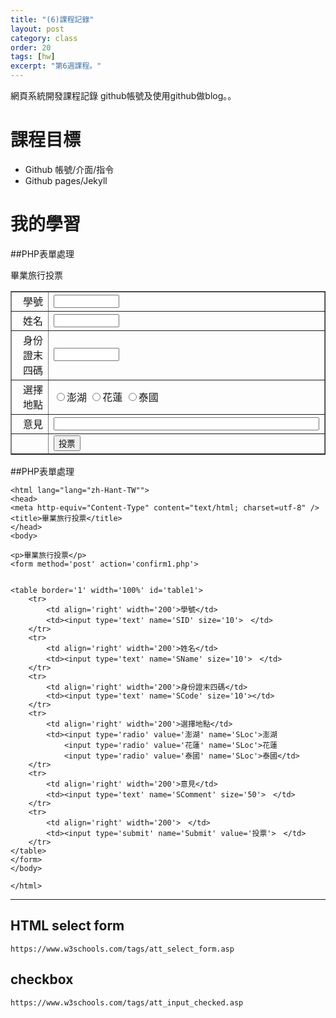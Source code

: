 ```yaml
---
title: "(6)課程記錄"
layout: post
category: class
order: 20
tags: [hw]
excerpt: "第6週課程。"
---
```

網頁系統開發課程記錄
github帳號及使用github做blog。。

# 課程目標
- Github 帳號/介面/指令
- Github pages/Jekyll

# 我的學習

##PHP表單處理
<html lang="lang="zh-Hant-TW"">
<head>
<meta http-equiv="Content-Type" content="text/html; charset=utf-8" />
<title>畢業旅行投票</title>
</head>
<body>

<p>畢業旅行投票</p>
<form method='post' action='confirm1.php'>


<table border='1' width='100%' id='table1'>
    <tr>
        <td align='right' width='200'>學號</td>
        <td><input type='text' name='SID' size='10'>　</td>
    </tr>
    <tr>
        <td align='right' width='200'>姓名</td>
        <td><input type='text' name='SName' size='10'>　</td>
    </tr>
    <tr>
        <td align='right' width='200'>身份證末四碼</td>
        <td><input type='text' name='SCode' size='10'></td>
    </tr>
    <tr>
        <td align='right' width='200'>選擇地點</td>
        <td><input type='radio' value='澎湖' name='SLoc'>澎湖
            <input type='radio' value='花蓮' name='SLoc'>花蓮
            <input type='radio' value='泰國' name='SLoc'>泰國</td>
    </tr>
    <tr>
        <td align='right' width='200'>意見</td>
        <td><input type='text' name='SComment' size='50'>　</td>
    </tr>
    <tr>
        <td align='right' width='200'>　</td>
        <td><input type='submit' name='Submit' value='投票'>　</td>
    </tr>
</table>
</form>
</body>

</html>

##PHP表單處理
```
<html lang="lang="zh-Hant-TW"">
<head>
<meta http-equiv="Content-Type" content="text/html; charset=utf-8" />
<title>畢業旅行投票</title>
</head>
<body>

<p>畢業旅行投票</p>
<form method='post' action='confirm1.php'>


<table border='1' width='100%' id='table1'>
    <tr>
        <td align='right' width='200'>學號</td>
        <td><input type='text' name='SID' size='10'>　</td>
    </tr>
    <tr>
        <td align='right' width='200'>姓名</td>
        <td><input type='text' name='SName' size='10'>　</td>
    </tr>
    <tr>
        <td align='right' width='200'>身份證末四碼</td>
        <td><input type='text' name='SCode' size='10'></td>
    </tr>
    <tr>
        <td align='right' width='200'>選擇地點</td>
        <td><input type='radio' value='澎湖' name='SLoc'>澎湖
            <input type='radio' value='花蓮' name='SLoc'>花蓮
            <input type='radio' value='泰國' name='SLoc'>泰國</td>
    </tr>
    <tr>
        <td align='right' width='200'>意見</td>
        <td><input type='text' name='SComment' size='50'>　</td>
    </tr>
    <tr>
        <td align='right' width='200'>　</td>
        <td><input type='submit' name='Submit' value='投票'>　</td>
    </tr>
</table>
</form>
</body>

</html>
```



--------
## HTML select form
    https://www.w3schools.com/tags/att_select_form.asp
## checkbox
    https://www.w3schools.com/tags/att_input_checked.asp


[1]: https://github.com/        "GitHub"
[2]: https://pages.github.com/  "GitHub Pages"
[3]: https://jekyllrb.com/      "Jekyll"
[4]: http://markdown.tw         "Markdown文件"
[5]: http://dillinger.io/       "Dillinger"








